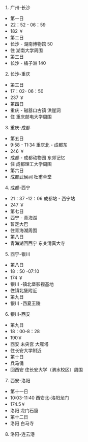 1. 广州-长沙
 - 第一日
 - 22：52 - 06：59
 - 182 ￥
 - 第二日
 - 长沙 - 湖南博物馆 50
 - 住 湖南大学周围
 - 第三日
 - 长沙 - 橘子洲 140
2. 长沙-重庆
 - 第三日
 - 17：02- 06：50
 - 237 ￥
 - 第四日
 - 重庆 - 磁器口古镇 洪崖洞 
 - 住 重庆邮电大学周围
3. 重庆-成都
 - 第五日
 - 9:58 - 11:34 重庆北 - 成都东
 - 246 ￥
 - 成都 - 成都动物园 东郊记忆
 - 住 成都理工大学周围
 - 第六日
 - 成都武侯祠 杜甫草堂 
4. 成都-西宁
 - 21：37 -12：06 成都站 - 西宁站
 - 247 ￥
 - 第七日
 - 西宁 - 青海湖
 - 暂定大巴
 - 住青海湖周围
 - 第八日
 - 青海湖回西宁 东关清真大寺
5. 西宁-银川
 - 第八日
 - 18：50 -07:10
 - 174 ￥
 - 银川 -镇北堡影视基地
 - 住镇北堡附近
 - 第九日
 - 银川 -西夏王陵
6. 银川-西安
 - 第九日
 - 18：00-8：28
 - 190￥
 - 西安 未央宫 大雁塔
 - 住长安大学附近
 - 第十日
 - 兵马俑
 - 回西安 住长安大学（渭水校区）周围
7. 西安-洛阳
 - 第十一日
 - 10:03-11:40 西安北-洛阳龙门
 - 174.5￥
 - 洛阳 龙门石窟
 - 第十二日
 - 洛阳 白马寺
8. 洛阳-连云港